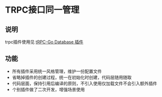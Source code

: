 # TRPC接口同一管理

## 说明
trpc插件使用见 [tRPC-Go Database 插件](https://github.com/trpc-ecosystem/go-database/blob/main/README.zh_CN.md)

## 功能
- 所有插件采用统一风格管理，维护一份配置文件
- 省略掉插件的创建过程，统一在初始化时创建，代码层随用随取
- 代码层面，保持引用后编译的原则，不引入使用仅加载文件不会引入额外插件
- 个别插件做了二次开发，增强场景使用